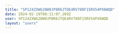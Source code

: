 ```yaml
---
title: "SP124ZXWG28W9JP8R6JTQE4RV780F15RV54PX6WQD"
date: 2024-02-19T08:11:07.269Z
user: SP124ZXWG28W9JP8R6JTQE4RV780F15RV54PX6WQD
layout: "users"
---
```

    